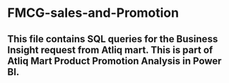 # FMCG-sales-and-Promotion

## This file contains SQL queries for the Business Insight request from Atliq mart. This is part of Atliq Mart Product Promotion Analysis in Power BI.

